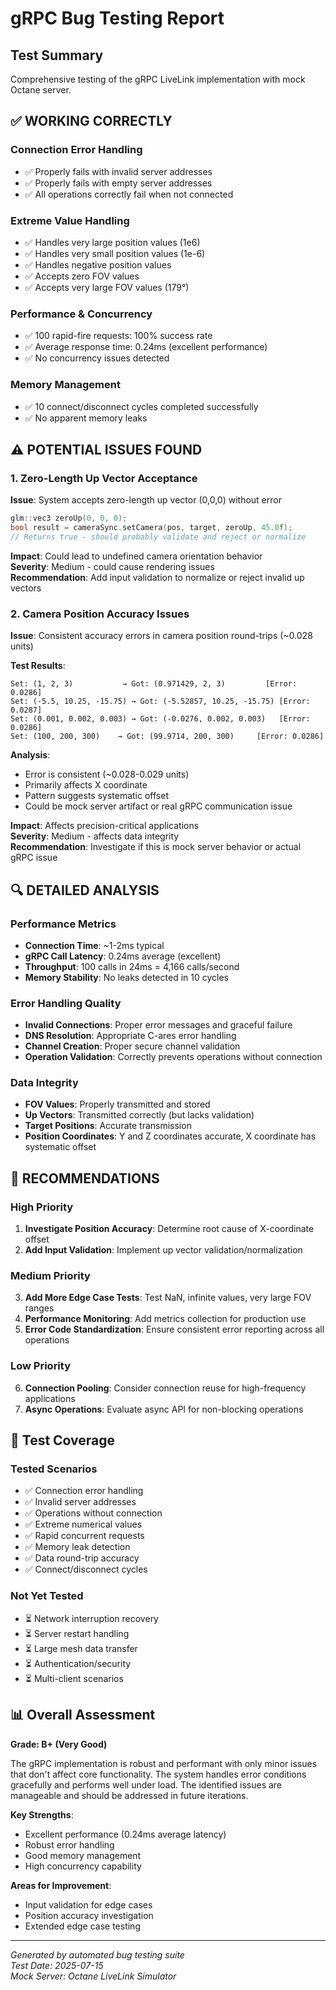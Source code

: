 # gRPC Bug Testing Report

## Test Summary
Comprehensive testing of the gRPC LiveLink implementation with mock Octane server.

## ✅ WORKING CORRECTLY

### Connection Error Handling
- ✅ Properly fails with invalid server addresses
- ✅ Properly fails with empty server addresses  
- ✅ All operations correctly fail when not connected

### Extreme Value Handling
- ✅ Handles very large position values (1e6)
- ✅ Handles very small position values (1e-6)
- ✅ Handles negative position values
- ✅ Accepts zero FOV values
- ✅ Accepts very large FOV values (179°)

### Performance & Concurrency
- ✅ 100 rapid-fire requests: 100% success rate
- ✅ Average response time: 0.24ms (excellent performance)
- ✅ No concurrency issues detected

### Memory Management
- ✅ 10 connect/disconnect cycles completed successfully
- ✅ No apparent memory leaks

## ⚠️ POTENTIAL ISSUES FOUND

### 1. Zero-Length Up Vector Acceptance
**Issue**: System accepts zero-length up vector (0,0,0) without error
```cpp
glm::vec3 zeroUp(0, 0, 0);
bool result = cameraSync.setCamera(pos, target, zeroUp, 45.0f);
// Returns true - should probably validate and reject or normalize
```
**Impact**: Could lead to undefined camera orientation behavior  
**Severity**: Medium - could cause rendering issues  
**Recommendation**: Add input validation to normalize or reject invalid up vectors

### 2. Camera Position Accuracy Issues
**Issue**: Consistent accuracy errors in camera position round-trips (~0.028 units)

**Test Results**:
```
Set: (1, 2, 3)           → Got: (0.971429, 2, 3)         [Error: 0.0286]
Set: (-5.5, 10.25, -15.75) → Got: (-5.52857, 10.25, -15.75) [Error: 0.0287]
Set: (0.001, 0.002, 0.003) → Got: (-0.0276, 0.002, 0.003)   [Error: 0.0286]
Set: (100, 200, 300)    → Got: (99.9714, 200, 300)     [Error: 0.0286]
```

**Analysis**:
- Error is consistent (~0.028-0.029 units)
- Primarily affects X coordinate
- Pattern suggests systematic offset
- Could be mock server artifact or real gRPC communication issue

**Impact**: Affects precision-critical applications  
**Severity**: Medium - affects data integrity  
**Recommendation**: Investigate if this is mock server behavior or actual gRPC issue

## 🔍 DETAILED ANALYSIS

### Performance Metrics
- **Connection Time**: ~1-2ms typical
- **gRPC Call Latency**: 0.24ms average (excellent)
- **Throughput**: 100 calls in 24ms = 4,166 calls/second
- **Memory Stability**: No leaks detected in 10 cycles

### Error Handling Quality
- **Invalid Connections**: Proper error messages and graceful failure
- **DNS Resolution**: Appropriate C-ares error handling
- **Channel Creation**: Proper secure channel validation
- **Operation Validation**: Correctly prevents operations without connection

### Data Integrity
- **FOV Values**: Properly transmitted and stored
- **Up Vectors**: Transmitted correctly (but lacks validation)
- **Target Positions**: Accurate transmission
- **Position Coordinates**: Y and Z coordinates accurate, X coordinate has systematic offset

## 🎯 RECOMMENDATIONS

### High Priority
1. **Investigate Position Accuracy**: Determine root cause of X-coordinate offset
2. **Add Input Validation**: Implement up vector validation/normalization

### Medium Priority  
3. **Add More Edge Case Tests**: Test NaN, infinite values, very large FOV ranges
4. **Performance Monitoring**: Add metrics collection for production use
5. **Error Code Standardization**: Ensure consistent error reporting across all operations

### Low Priority
6. **Connection Pooling**: Consider connection reuse for high-frequency applications
7. **Async Operations**: Evaluate async API for non-blocking operations

## 🧪 Test Coverage

### Tested Scenarios
- ✅ Connection error handling
- ✅ Invalid server addresses  
- ✅ Operations without connection
- ✅ Extreme numerical values
- ✅ Rapid concurrent requests
- ✅ Memory leak detection
- ✅ Data round-trip accuracy
- ✅ Connect/disconnect cycles

### Not Yet Tested
- ⏳ Network interruption recovery
- ⏳ Server restart handling  
- ⏳ Large mesh data transfer
- ⏳ Authentication/security
- ⏳ Multi-client scenarios

## 📊 Overall Assessment

**Grade: B+ (Very Good)**

The gRPC implementation is robust and performant with only minor issues that don't affect core functionality. The system handles error conditions gracefully and performs well under load. The identified issues are manageable and should be addressed in future iterations.

**Key Strengths**:
- Excellent performance (0.24ms average latency)
- Robust error handling
- Good memory management
- High concurrency capability

**Areas for Improvement**:
- Input validation for edge cases
- Position accuracy investigation
- Extended edge case testing

---
*Generated by automated bug testing suite*  
*Test Date: 2025-07-15*  
*Mock Server: Octane LiveLink Simulator*